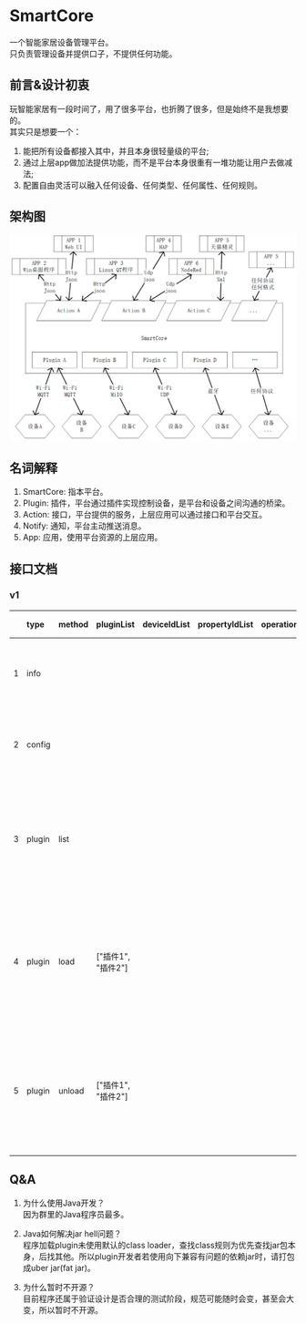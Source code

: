 # SmartCore
一个智能家居设备管理平台。   
只负责管理设备并提供口子，不提供任何功能。

## 前言&设计初衷
玩智能家居有一段时间了，用了很多平台，也折腾了很多，但是始终不是我想要的。   
其实只是想要一个：
1. 能把所有设备都接入其中，并且本身很轻量级的平台;
2. 通过上层app做加法提供功能，而不是平台本身很重有一堆功能让用户去做减法;
3. 配置自由灵活可以融入任何设备、任何类型、任何属性、任何规则。

## 架构图
![](https://raw.githubusercontent.com/SmartCore-Team/SmartCore/master/images/framework.png)

## 名词解释
1. SmartCore: 指本平台。
2. Plugin: 插件，平台通过插件实现控制设备，是平台和设备之间沟通的桥梁。
3. Action: 接口，平台提供的服务，上层应用可以通过接口和平台交互。
4. Notify: 通知，平台主动推送消息。
5. App: 应用，使用平台资源的上层应用。

## 接口文档
### v1
||type|method|pluginList|deviceIdList|propertyIdList|operation|value|描述|例(json格式)|
|:-:|:-|:-|:-|:-|:-|:-|:-|:-|:-|
|1|info|||||||获取系统信息|{"type": "info"}|
|2|config|||||||获取配置信息|{"type": "config"}|
|3|plugin|list||||||获取当前平台加载插件|{"type": "plugin", "method": "list"}|
|4|plugin|load|["插件1", "插件2"]|||||加载插件|{"type": "method", "method": "load", "pluginList": ["smartcore-plugin-mqtt-0.0.1.jar", "smartcore-plugin-demo-0.0.1.jar]}|
|5|plugin|unload|["插件1", "插件2"]|||||卸载插件|{"type": "method", "method": "unload", "pluginList": ["smartcore-plugin-mqtt-0.0.1.jar", "smartcore-plugin-demo-0.0.1.jar"]}|

## Q&A
1. 为什么使用Java开发？   
因为群里的Java程序员最多。

2. Java如何解决jar hell问题？   
程序加载plugin未使用默认的class loader，查找class规则为优先查找jar包本身，后找其他。所以plugin开发者若使用向下兼容有问题的依赖jar时，请打包成uber jar(fat jar)。
   
3. 为什么暂时不开源？   
目前程序还属于验证设计是否合理的测试阶段，规范可能随时会变，甚至会大变，所以暂时不开源。